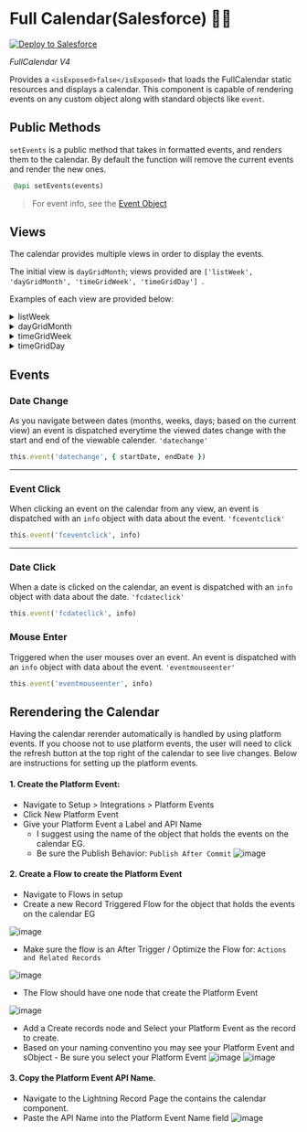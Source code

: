 # Full Calendar(Salesforce) 📅📆

<a href="https://githubsfdeploy.herokuapp.com">
  <img alt="Deploy to Salesforce"
       src="https://raw.githubusercontent.com/afawcett/githubsfdeploy/master/deploy.png">
</a>

*FullCalendar V4*

Provides a ```<isExposed>false</isExposed>``` that loads the FullCalendar static resources and displays a calendar. This component is capable of rendering events on any custom object along with standard objects like ```event```.

## Public Methods
```setEvents``` is a public method that takes in formatted events, and renders them to the calendar. By default the function will remove the current events and render the new ones.
```ruby
 @api setEvents(events)
```
> For event info, see the [Event Object](https://fullcalendar.io/docs/event-object)

## Views
The calendar provides multiple views in order to display the events. 

The initial view is ```dayGridMonth```; views provided are ```['listWeek', 'dayGridMonth', 'timeGridWeek', 'timeGridDay'] ```.

Examples of each view are provided below:

<details>
    <summary>
        listWeek
    </summary>
    <img src="https://user-images.githubusercontent.com/36901822/164520937-594e2119-ac57-421f-b65a-882ac9ad2cbb.png" width="550">
</details>

<details>
    <summary>
        dayGridMonth
    </summary>
    <img src="https://user-images.githubusercontent.com/36901822/164522086-c856aea6-5ea7-4659-9e51-20483b876d67.png">
</details>

<details>
    <summary>
        timeGridWeek
    </summary>
    <img src="https://user-images.githubusercontent.com/36901822/164522656-9b30e1f2-5e25-4a4c-828b-ff5166e92aaa.png">
</details>

<details>
    <summary>
        timeGridDay
    </summary>
    <img src="https://user-images.githubusercontent.com/36901822/164522888-ea92cc49-8b44-4210-b27c-4319a8885cc7.png">
</details>

## Events
### Date Change
As you navigate between dates (months, weeks, days; based on the current view) an event is dispatched everytime the viewed dates change with the start and end of the viewable calender. ```'datechange'```

```ruby 
this.event('datechange', { startDate, endDate })
```
___
### Event Click
When clicking an event on the calendar from any view, an event is dispatched with an ```info``` object with data about the event. ```'fceventclick'```

```ruby 
this.event('fceventclick', info)
```
___
### Date Click
When a date is clicked on the calendar, an event is dispatched with an ```info``` object with data about the date. ```'fcdateclick'```

```ruby 
this.event('fcdateclick', info)
```

### Mouse Enter
Triggered when the user mouses over an event. An event is dispatched with an ```info``` object with data about the event. ```'eventmouseenter'```

```ruby 
this.event('eventmouseenter', info)
```

## Rerendering the Calendar
Having the calendar rerender automatically is handled by using platform events. If you choose not to use platform events, the user will need to click the refresh button at the top right of the calendar to see live changes. Below are instructions for setting up the platform events.

#### 1. Create the Platform Event:
  - Navigate to Setup > Integrations > Platform Events
  - Click New Platform Event
  - Give your Platform Event a Label and API Name
    - I suggest using the name of the object that holds the events on the calendar EG.
    - Be sure the Publish Behavior: ```Publish After Commit```
    ![image](https://user-images.githubusercontent.com/36901822/189163721-b0c35f28-e231-4782-861c-c3feb5c647e4.png)
   
#### 2. Create a Flow to create the Platform Event
  - Navigate to Flows in setup
  - Create a new Record Triggered Flow for the object that holds the events on the calendar EG
  
  ![image](https://user-images.githubusercontent.com/36901822/189165985-c1b9859c-7ea0-4649-bd3a-5422de83c5f6.png)
  - Make sure the flow is an After Trigger / Optimize the Flow for: ```Actions and Related Records```
  
  ![image](https://user-images.githubusercontent.com/36901822/189166387-3305cede-c9a3-4a9d-8433-c1743af50d3f.png)
  - The Flow should have one node that create the Platform Event
  
  ![image](https://user-images.githubusercontent.com/36901822/189166561-4d4eb68d-92d4-4669-b6f0-5d0b842b6366.png)
  
  - Add a Create records node and Select your Platform Event as the record to create.
  - Based on your naming conventino you may see your Platform Event and sObject - Be sure you select your Platform Event
  ![image](https://user-images.githubusercontent.com/36901822/189167019-d924e810-8274-4706-a4d9-275c1086952d.png)
  ![image](https://user-images.githubusercontent.com/36901822/189167103-18ddf332-82f5-4f4a-bab1-85e6d4ca8796.png)

#### 3. Copy the Platform Event API Name. 
  - Navigate to the Lightning Record Page the contains the calendar component.
  - Paste the API Name into the Platform Event Name field
  ![image](https://user-images.githubusercontent.com/36901822/189165307-fde17426-9bf1-4561-8bc7-1a9b6d913e69.png)






